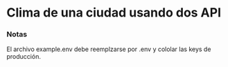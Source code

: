# Clima de una ciudad usando dos API

### Notas
El archivo example.env debe reemplzarse por .env y cololar las keys de producción.